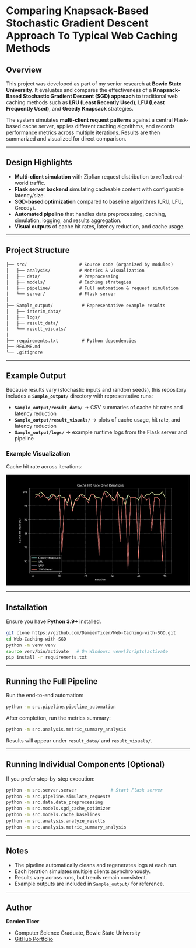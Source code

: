 # Comparing Knapsack-Based Stochastic Gradient Descent Approach To Typical Web Caching Methods

## Overview

This project was developed as part of my senior research at **Bowie State University**.
It evaluates and compares the effectiveness of a **Knapsack-Based Stochastic Gradient Descent (SGD) approach** to traditional web caching methods such as **LRU (Least Recently Used)**, **LFU (Least Frequently Used)**, and **Greedy Knapsack** strategies.

The system simulates **multi-client request patterns** against a central Flask-based cache server, applies different caching algorithms, and records performance metrics across multiple iterations. Results are then summarized and visualized for direct comparison.

---

## Design Highlights

* **Multi-client simulation** with Zipfian request distribution to reflect real-world traffic.
* **Flask server backend** simulating cacheable content with configurable latency/size.
* **SGD-based optimization** compared to baseline algorithms (LRU, LFU, Greedy).
* **Automated pipeline** that handles data preprocessing, caching, simulation, logging, and results aggregation.
* **Visual outputs** of cache hit rates, latency reduction, and cache usage.

---

## Project Structure

```
├── src/                    # Source code (organized by modules)
│   ├── analysis/           # Metrics & visualization
│   ├── data/               # Preprocessing
│   ├── models/             # Caching strategies
│   ├── pipeline/           # Full automation & request simulation
│   └── server/             # Flask server
│
├── Sample_output/           # Representative example results
│   ├── interim_data/
│   ├── logs/
│   ├── result_data/
│   └── result_visuals/
│
├── requirements.txt         # Python dependencies
├── README.md
└── .gitignore
```

---

## Example Output

Because results vary (stochastic inputs and random seeds), this repository includes a **`Sample_output/`** directory with representative runs:

* **`Sample_output/result_data/`** → CSV summaries of cache hit rates and latency reduction
* **`Sample_output/result_visuals/`** → plots of cache usage, hit rate, and latency reduction
* **`Sample_output/logs/`** → example runtime logs from the Flask server and pipeline

### Example Visualization

Cache hit rate across iterations:

![Cache Hit Rate](Sample_output/result_visuals/cache_hit_rate_iterations.png)

---

## Installation

Ensure you have **Python 3.9+** installed.

```bash
git clone https://github.com/DamienTicer/Web-Caching-with-SGD.git
cd Web-Caching-with-SGD
python -m venv venv
source venv/bin/activate   # On Windows: venv\Scripts\activate
pip install -r requirements.txt
```

---

## Running the Full Pipeline

Run the end-to-end automation:

```bash
python -m src.pipeline.pipeline_automation
```

After completion, run the metrics summary:

```bash
python -m src.analysis.metric_summary_analysis
```

Results will appear under `result_data/` and `result_visuals/`.

---

## Running Individual Components (Optional)

If you prefer step-by-step execution:

```bash
python -m src.server.server             # Start Flask server
python -m src.pipeline.simulate_requests
python -m src.data.data_preprocessing
python -m src.models.sgd_cache_optimizer
python -m src.models.cache_baselines
python -m src.analysis.analyze_results
python -m src.analysis.metric_summary_analysis
```

---

## Notes

* The pipeline automatically cleans and regenerates logs at each run.
* Each iteration simulates multiple clients asynchronously.
* Results vary across runs, but trends remain consistent.
* Example outputs are included in `Sample_output/` for reference.

---

## Author

**Damien Ticer**

* Computer Science Graduate, Bowie State University
* [GitHub Portfolio](https://github.com/DamienTicer)